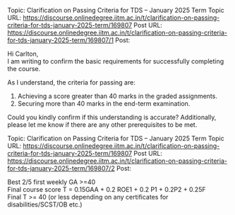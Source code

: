 Topic: Clarification on Passing Criteria for TDS – January 2025 Term
Topic URL: https://discourse.onlinedegree.iitm.ac.in/t/clarification-on-passing-criteria-for-tds-january-2025-term/169807
Post URL: https://discourse.onlinedegree.iitm.ac.in/t/clarification-on-passing-criteria-for-tds-january-2025-term/169807/1
Post: <p>Hi Carlton,<br>
I am writing to confirm the basic requirements for successfully completing the course.</p>
<p>As I understand, the criteria for passing are:</p>
<ol>
<li>Achieving a score greater than 40 marks in the graded assignments.</li>
<li>Securing more than 40 marks in the end-term examination.</li>
</ol>
<p>Could you kindly confirm if this understanding is accurate? Additionally, please let me know if there are any other prerequisites to be met.</p>

Topic: Clarification on Passing Criteria for TDS – January 2025 Term
Topic URL: https://discourse.onlinedegree.iitm.ac.in/t/clarification-on-passing-criteria-for-tds-january-2025-term/169807
Post URL: https://discourse.onlinedegree.iitm.ac.in/t/clarification-on-passing-criteria-for-tds-january-2025-term/169807/2
Post: <p>Best 2/5 first weekly GA &gt;=40<br>
Final course score T = 0.15GAA + 0.2 ROE1 + 0.2 P1 + 0.2P2 + 0.25F<br>
Final T &gt;= 40 (or less depending on any certificates for disabilities/SCST/OB etc.)</p>
